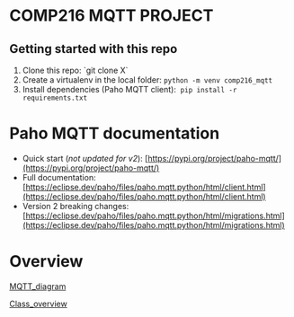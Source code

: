 # COMP216 MQTT PROJECT

## Getting started with this repo

1.  Clone this repo: \`git clone X\`
2.  Create a virtualenv in the local folder: `python -m venv comp216_mqtt`
3.  Install dependencies (Paho MQTT client):  `pip install -r requirements.txt`

# Paho MQTT documentation

- Quick start (_not updated for v2_): [https://pypi.org/project/paho-mqtt/](https://pypi.org/project/paho-mqtt/)
- Full documentation: [https://eclipse.dev/paho/files/paho.mqtt.python/html/client.html](https://eclipse.dev/paho/files/paho.mqtt.python/html/client.html)
- Version 2 breaking changes: [https://eclipse.dev/paho/files/paho.mqtt.python/html/migrations.html](https://eclipse.dev/paho/files/paho.mqtt.python/html/migrations.html)

# Overview

[MQTT_diagram](./diagrams/MQTT_diagram.png)

[Class_overview](./diagrams/Class_overview.png)
